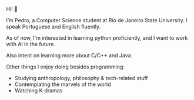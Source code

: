 Hi! 👋

I’m Pedro, a Computer Science student at Rio de Janeiro State University. I speak Portuguese and English fluently.

As of now, I'm interested in learning python proficiently, and I want to work with AI in the future.

Also intent on learning more about C/C++ and Java.

Other things I enjoy doing besides programming:

- Studying anthropology, philosophy & tech-related stuff
- Contemplating the marvels of the world
- Watching K-dramas
